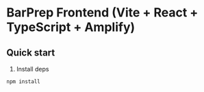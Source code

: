 # BarPrep Frontend (Vite + React + TypeScript + Amplify)

## Quick start

1. Install deps
```bash
npm install
